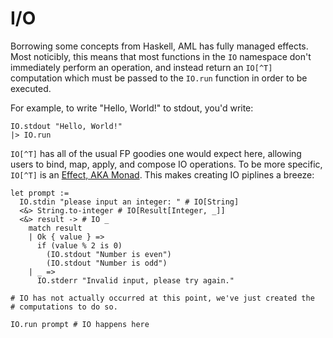 # I/O

Borrowing some concepts from Haskell, AML has fully managed effects. Most
noticibly, this means that most functions in the `IO` namespace don't
immediately perform an operation, and instead return an `IO[^T]` computation
which must be passed to the `IO.run` function in order to be executed.

For example, to write "Hello, World!" to stdout, you'd write:

```aml
IO.stdout "Hello, World!"
|> IO.run
```

`IO[^T]` has all of the usual FP goodies one would expect here, allowing users
to bind, map, apply, and compose IO operations. To be more specific, `IO[^T]` is
an [Effect, AKA Monad](./Monads.md). This makes creating IO piplines a breeze:

```aml
let prompt :=
  IO.stdin "please input an integer: " # IO[String]
  <&> String.to-integer # IO[Result[Integer, _]]
  <&> result -> # IO _
    match result
    | Ok { value } =>
      if (value % 2 is 0)
        (IO.stdout "Number is even")
        (IO.stdout "Number is odd")
    | _ =>
      IO.stderr "Invalid input, please try again."

# IO has not actually occurred at this point, we've just created the
# computations to do so.

IO.run prompt # IO happens here
```

